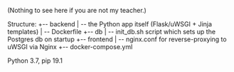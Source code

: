 (Nothing to see here if you are not my teacher.)

Structure:
+-- backend
|   -- the Python app itself (Flask/uWSGI + Jinja templates)
|   -- Dockerfile
+-- db
|   -- init_db.sh script which sets up the Postgres db on startup
+-- frontend
|   -- nginx.conf for reverse-proxying to uWSGI via Nginx
+-- docker-compose.yml

Python 3.7, pip 19.1